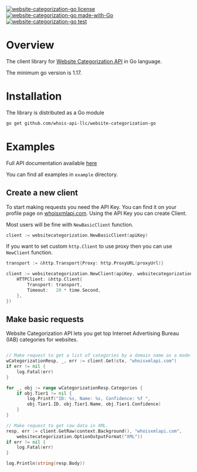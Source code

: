[![website-categorization-go license](https://img.shields.io/badge/License-MIT-green.svg)](https://opensource.org/licenses/MIT)
[![website-categorization-go made-with-Go](https://img.shields.io/badge/Made%20with-Go-1f425f.svg)](https://pkg.go.dev/github.com/whois-api-llc/website-categorization-go)
[![website-categorization-go test](https://github.com/whois-api-llc/website-categorization-go/workflows/Test/badge.svg)](https://github.com/whois-api-llc/website-categorization-go/actions/)

# Overview

The client library for
[Website Categorization API](https://website-categorization.whoisxmlapi.com/)
in Go language.

The minimum go version is 1.17.

# Installation

The library is distributed as a Go module

```bash
go get github.com/whois-api-llc/website-categorization-go
```

# Examples

Full API documentation available [here](https://website-categorization.whoisxmlapi.com/api/documentation/making-requests)

You can find all examples in `example` directory.

## Create a new client

To start making requests you need the API Key. 
You can find it on your profile page on [whoisxmlapi.com](https://whoisxmlapi.com/).
Using the API Key you can create Client.

Most users will be fine with `NewBasicClient` function. 
```go
client := websitecategorization.NewBasicClient(apiKey)
```

If you want to set custom `http.Client` to use proxy then you can use `NewClient` function.
```go
transport := &http.Transport{Proxy: http.ProxyURL(proxyUrl)}

client := websitecategorization.NewClient(apiKey, websitecategorization.ClientParams{
    HTTPClient: &http.Client{
        Transport: transport,
        Timeout:   20 * time.Second,
    },
})
```

## Make basic requests

Website Categorization API lets you get top Internet Advertising Bureau (IAB) categories for websites.

```go

// Make request to get a list of categories by a domain name as a model instance.
wCategorizationResp, _, err := client.Get(ctx, "whoisxmlapi.com")
if err != nil {
    log.Fatal(err)
}

for _, obj := range wCategorizationResp.Categories {
    if obj.Tier1 != nil {
        log.Printf("ID: %s, Name: %s, Confidence: %f ",
        obj.Tier1.ID, obj.Tier1.Name, obj.Tier1.Confidence)
    }
}

// Make request to get raw data in XML.
resp, err := client.GetRaw(context.Background(), "whoisxmlapi.com",
    websitecategorization.OptionOutputFormat("XML"))
if err != nil {
    log.Fatal(err)
}

log.Println(string(resp.Body))

```